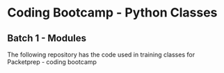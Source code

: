 # Coding Bootcamp - Python Classes 

## Batch 1 - Modules
The following repository has the code used in training classes for Packetprep - coding bootcamp